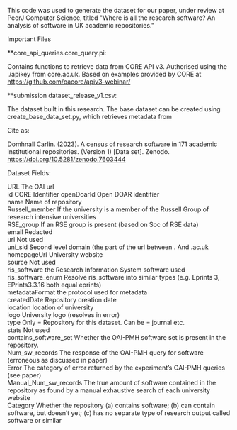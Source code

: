 
This code was used to generate the dataset for our paper, under review at PeerJ Computer Science, titled "Where is all the research software? An
analysis of software in UK academic repositories."

Important Files

**core_api_queries.core_query.pi:

Contains functions to retrieve data from CORE API v3. Authorised using the ./apikey from core.ac.uk.
Based on examples provided by CORE at https://github.com/oacore/apiv3-webinar/

**submission dataset_release_v1.csv:

The dataset built in this research.  The base dataset can be created using create_base_data_set.py, which retrieves metadata from 

Cite as:

Domhnall Carlin. (2023). A census of research software in 171 academic institutional repositories. (Version 1) [Data set]. Zenodo. https://doi.org/10.5281/zenodo.7603444



Dataset Fields:

URL	The OAI url  
id	CORE Identifier
openDoarId	Open DOAR identifier  
name	Name of repository  
Russell_member	If the university is a member of the Russell Group of research intensive universities  
RSE_group	If an RSE group is present (based on Soc of RSE data)  
email	Redacted  
uri	Not used  
uni_sld	Second level domain (the part of the url between . And .ac.uk  
homepageUrl	University website  
source	Not used  
ris_software	the Research Information System software used  
ris_software_enum	Resolve ris_software into similar types (e.g. Eprints 3, EPrints3.3.16 both equal eprints)  
metadataFormat	the protocol used for metadata  
createdDate	Repository creation date  
location	location of university  
logo	University logo (resolves in error)  
type	Only = Repository for this dataset. Can be = journal etc.  
stats	Not used  
contains_software_set	Whether the OAI-PMH software set is present in the repository.  
Num_sw_records	The response of the OAI-PMH query for software (erroneous as discussed in paper)  
Error	The category of error returned by the experiment’s OAI-PMH queries (see paper)  
Manual_Num_sw_records	The true amount of software contained in the repository as found by a manual exhaustive search of each university website  
Category	Whether the repository (a) contains software; (b) can contain software, but doesn’t yet; (c) has no separate type of research output called software or similar  
